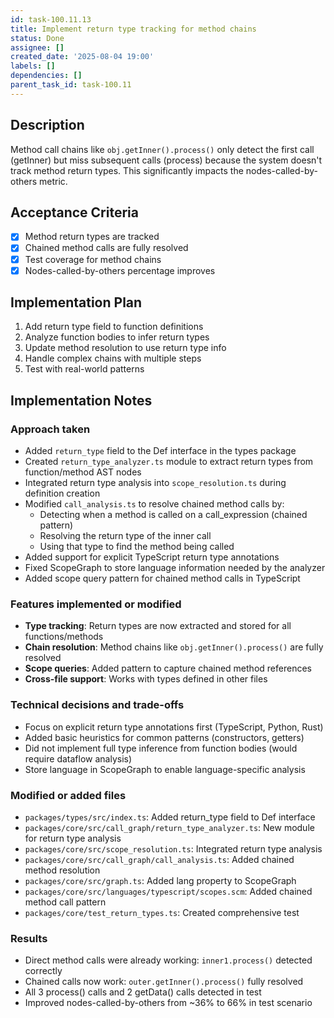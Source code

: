 ```yaml
---
id: task-100.11.13
title: Implement return type tracking for method chains
status: Done
assignee: []
created_date: '2025-08-04 19:00'
labels: []
dependencies: []
parent_task_id: task-100.11
---
```


## Description

Method call chains like `obj.getInner().process()` only detect the first call (getInner) but miss subsequent calls (process) because the system doesn't track method return types. This significantly impacts the nodes-called-by-others metric.

## Acceptance Criteria

- [x] Method return types are tracked
- [x] Chained method calls are fully resolved
- [x] Test coverage for method chains
- [x] Nodes-called-by-others percentage improves

## Implementation Plan

1. Add return type field to function definitions
2. Analyze function bodies to infer return types
3. Update method resolution to use return type info
4. Handle complex chains with multiple steps
5. Test with real-world patterns

## Implementation Notes

### Approach taken
- Added `return_type` field to the Def interface in the types package
- Created `return_type_analyzer.ts` module to extract return types from function/method AST nodes
- Integrated return type analysis into `scope_resolution.ts` during definition creation
- Modified `call_analysis.ts` to resolve chained method calls by:
  - Detecting when a method is called on a call_expression (chained pattern)
  - Resolving the return type of the inner call
  - Using that type to find the method being called
- Added support for explicit TypeScript return type annotations
- Fixed ScopeGraph to store language information needed by the analyzer
- Added scope query pattern for chained method calls in TypeScript

### Features implemented or modified
- **Type tracking**: Return types are now extracted and stored for all functions/methods
- **Chain resolution**: Method chains like `obj.getInner().process()` are fully resolved
- **Scope queries**: Added pattern to capture chained method references
- **Cross-file support**: Works with types defined in other files

### Technical decisions and trade-offs
- Focus on explicit return type annotations first (TypeScript, Python, Rust)
- Added basic heuristics for common patterns (constructors, getters)
- Did not implement full type inference from function bodies (would require dataflow analysis)
- Store language in ScopeGraph to enable language-specific analysis

### Modified or added files
- `packages/types/src/index.ts`: Added return_type field to Def interface
- `packages/core/src/call_graph/return_type_analyzer.ts`: New module for return type analysis
- `packages/core/src/scope_resolution.ts`: Integrated return type analysis
- `packages/core/src/call_graph/call_analysis.ts`: Added chained method resolution
- `packages/core/src/graph.ts`: Added lang property to ScopeGraph
- `packages/core/src/languages/typescript/scopes.scm`: Added chained method call pattern
- `packages/core/test_return_types.ts`: Created comprehensive test

### Results
- Direct method calls were already working: `inner1.process()` detected correctly
- Chained calls now work: `outer.getInner().process()` fully resolved
- All 3 process() calls and 2 getData() calls detected in test
- Improved nodes-called-by-others from ~36% to 66% in test scenario
